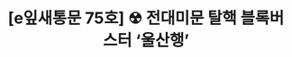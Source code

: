---
href: 'http://stib.ee/IJEBAA#new_tab'
title: '[e잎새통문 75호] ☢ 전대미문 탈핵 블록버스터 ‘울산행’'
img: '/_assets/75.jpg'
---